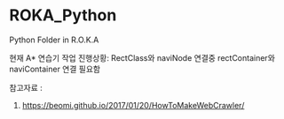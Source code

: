 # ROKA_Python
Python Folder in R.O.K.A

현재 A* 연습기 작업 진행상황:
RectClass와 naviNode 연결중
rectContainer와 naviContainer 연결 필요함

참고자료 :
1) https://beomi.github.io/2017/01/20/HowToMakeWebCrawler/
